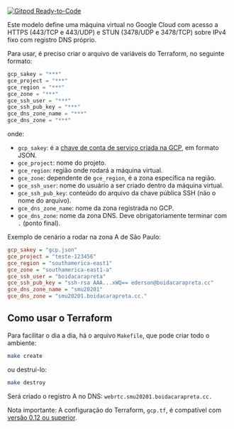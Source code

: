 [![Gitpod Ready-to-Code](https://img.shields.io/badge/Gitpod-Ready--to--Code-blue?logo=gitpod)](https://gitpod.io/#https://github.com/boidacarapreta/smu20201/tree/dev)

Este modelo define uma máquina virtual no Google Cloud com acesso a HTTPS (443/TCP e 443/UDP) e STUN (3478/UDP e 3478/TCP) sobre IPv4 fixo com registro DNS próprio.

Para usar, é preciso criar o arquivo de variáveis do Terraform, no seguinte formato:

```terraform
gcp_sakey = "***"
gce_project = "***"
gce_region = "***"
gce_zone = "***"
gce_ssh_user = "***"
gce_ssh_pub_key = "***"
gce_dns_zone_name = "***"
gce_dns_zone = "***"
```

onde:

- `gcp_sakey`: é a [chave de conta de serviço criada na GCP](https://console.cloud.google.com/apis/credentials/serviceaccountkey), em formato JSON.
- `gce_project`: nome do projeto.
- `gce_region`: região onde rodará a máquina virtual.
- `gce_zone`: dependente de `gce_region`, é a zona específica na região.
- `gce_ssh_user`: nome do usuário a ser criado dentro da máquina virtual.
- `gce_ssh_pub_key`: conteúdo do arquivo da chave pública SSH (não o nome do arquivo).
- `gce_dns_zone_name`: nome da zona registrada no GCP.
- `gce_dns_zone`: nome da zona DNS. Deve obrigatoriamente terminar com `.` (ponto final).

Exemplo de cenário a rodar na zona A de São Paulo:

```ini
gcp_sakey = "gcp.json"
gce_project = "teste-123456"
gce_region = "southamerica-east1"
gce_zone = "southamerica-east1-a"
gce_ssh_user = "boidacarapreta"
gce_ssh_pub_key = "ssh-rsa AAA...xWQ== ederson@boidacarapreta.cc"
gce_dns_zone_name = "smu20201"
gce_dns_zone = "smu20201.boidacarapreta.cc."
```

## Como usar o Terraform

Para facilitar o dia a dia, há o arquivo `Makefile`, que pode criar todo o ambiente:

```bash
make create
```

ou destrui-lo:

```bash
make destroy
```

Será criado o registro A no DNS: `webrtc.smu20201.boidacarapreta.cc.`

Nota importante: A configuração do Terraform, `gcp.tf`, é compatível com [versão 0.12 ou superior](https://www.terraform.io/docs/configuration/).
